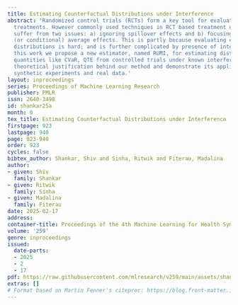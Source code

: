 ```yaml
---
title: Estimating Counterfactual Distributions under Interference
abstract: 'Randomized control trials (RCTs) form a key tool for evaluating medical
  treatments. However commonly used techniques in RCT based treatment effect estimates
  suffer from two issues: a) ignoring spillover effects and b) focusing on average
  (or conditional) average effects. This is partly because evaluating counterfactual
  distributions is hard; and is further complicated by presence of interference. In
  this work we propose a new estimator, named RUMI, for estimating distributional
  quantities like CVaR, QTE from controlled trials under known interference. We provide
  theoretical justification behind our method and demonstrate its application using
  synthetic experiments and real data.'
layout: inproceedings
series: Proceedings of Machine Learning Research
publisher: PMLR
issn: 2640-3498
id: shankar25a
month: 0
tex_title: Estimating Counterfactual Distributions under Interference
firstpage: 923
lastpage: 940
page: 923-940
order: 923
cycles: false
bibtex_author: Shankar, Shiv and Sinha, Ritwik and Fiterau, Madalina
author:
- given: Shiv
  family: Shankar
- given: Ritwik
  family: Sinha
- given: Madalina
  family: Fiterau
date: 2025-02-17
address:
container-title: Proceedings of the 4th Machine Learning for Health Symposium
volume: '259'
genre: inproceedings
issued:
  date-parts:
  - 2025
  - 2
  - 17
pdf: https://raw.githubusercontent.com/mlresearch/v259/main/assets/shankar25a/shankar25a.pdf
extras: []
# Format based on Martin Fenner's citeproc: https://blog.front-matter.io/posts/citeproc-yaml-for-bibliographies/
---
```

